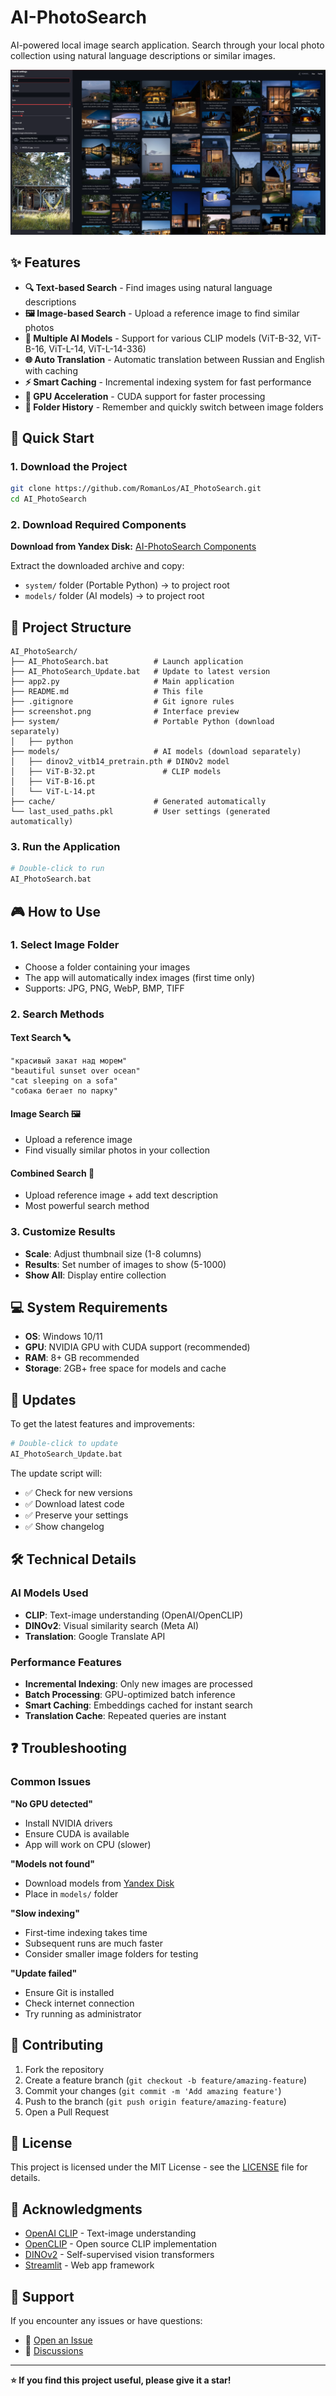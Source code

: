 # AI-PhotoSearch

AI-powered local image search application. Search through your local photo collection using natural language descriptions or similar images.

![AI-PhotoSearch Interface](screenshot.png)

## ✨ Features

- **🔍 Text-based Search** - Find images using natural language descriptions
- **🖼️ Image-based Search** - Upload a reference image to find similar photos
- **🤖 Multiple AI Models** - Support for various CLIP models (ViT-B-32, ViT-B-16, ViT-L-14, ViT-L-14-336)
- **🌐 Auto Translation** - Automatic translation between Russian and English with caching
- **⚡ Smart Caching** - Incremental indexing system for fast performance
- **🎯 GPU Acceleration** - CUDA support for faster processing
- **📁 Folder History** - Remember and quickly switch between image folders

## 🚀 Quick Start

### 1. Download the Project
```bash
git clone https://github.com/RomanLos/AI_PhotoSearch.git
cd AI_PhotoSearch
```

### 2. Download Required Components
**Download from Yandex Disk:** [AI-PhotoSearch Components](https://disk.yandex.ru/d/kFrhkJEGcFq3kw)

Extract the downloaded archive and copy:
- `system/` folder (Portable Python) → to project root
- `models/` folder (AI models) → to project root

## 📁 Project Structure

```
AI_PhotoSearch/
├── AI_PhotoSearch.bat          # Launch application
├── AI_PhotoSearch_Update.bat   # Update to latest version
├── app2.py                     # Main application
├── README.md                   # This file
├── .gitignore                  # Git ignore rules
├── screenshot.png              # Interface preview
├── ️system/                     # Portable Python (download separately)
│   ├── python
├── models/                     # AI models (download separately)
│   ├── dinov2_vitb14_pretrain.pth # DINOv2 model
│   ├── ViT-B-32.pt               # CLIP models
│   ├── ViT-B-16.pt
│   └── ViT-L-14.pt
├── cache/                      # Generated automatically
└── last_used_paths.pkl         # User settings (generated automatically)
```

### 3. Run the Application
```bash
# Double-click to run
AI_PhotoSearch.bat
```


## 🎮 How to Use

### 1. **Select Image Folder**
- Choose a folder containing your images
- The app will automatically index images (first time only)
- Supports: JPG, PNG, WebP, BMP, TIFF

### 2. **Search Methods**

#### Text Search 🔤
```
"красивый закат над морем"
"beautiful sunset over ocean"
"cat sleeping on a sofa"
"собака бегает по парку"
```

#### Image Search 🖼️
- Upload a reference image
- Find visually similar photos in your collection

#### Combined Search 🔄
- Upload reference image + add text description
- Most powerful search method

### 3. **Customize Results**
- **Scale**: Adjust thumbnail size (1-8 columns)
- **Results**: Set number of images to show (5-1000)
- **Show All**: Display entire collection

## 💻 System Requirements

- **OS**: Windows 10/11
- **GPU**: NVIDIA GPU with CUDA support (recommended)
- **RAM**: 8+ GB recommended
- **Storage**: 2GB+ free space for models and cache

## 🔄 Updates

To get the latest features and improvements:
```bash
# Double-click to update
AI_PhotoSearch_Update.bat
```

The update script will:
- ✅ Check for new versions
- ✅ Download latest code
- ✅ Preserve your settings
- ✅ Show changelog

## 🛠️ Technical Details

### AI Models Used
- **CLIP**: Text-image understanding (OpenAI/OpenCLIP)
- **DINOv2**: Visual similarity search (Meta AI)
- **Translation**: Google Translate API

### Performance Features
- **Incremental Indexing**: Only new images are processed
- **Batch Processing**: GPU-optimized batch inference
- **Smart Caching**: Embeddings cached for instant search
- **Translation Cache**: Repeated queries are instant

## ❓ Troubleshooting

### Common Issues

**"No GPU detected"**
- Install NVIDIA drivers
- Ensure CUDA is available
- App will work on CPU (slower)

**"Models not found"**
- Download models from [Yandex Disk](https://disk.yandex.ru/d/kFrhkJEGcFq3kw)
- Place in `models/` folder

**"Slow indexing"**
- First-time indexing takes time
- Subsequent runs are much faster
- Consider smaller image folders for testing

**"Update failed"**
- Ensure Git is installed
- Check internet connection
- Try running as administrator

## 🤝 Contributing

1. Fork the repository
2. Create a feature branch (`git checkout -b feature/amazing-feature`)
3. Commit your changes (`git commit -m 'Add amazing feature'`)
4. Push to the branch (`git push origin feature/amazing-feature`)
5. Open a Pull Request

## 📝 License

This project is licensed under the MIT License - see the [LICENSE](LICENSE) file for details.

## 🙏 Acknowledgments

- [OpenAI CLIP](https://github.com/openai/CLIP) - Text-image understanding
- [OpenCLIP](https://github.com/mlfoundations/open_clip) - Open source CLIP implementation
- [DINOv2](https://github.com/facebookresearch/dinov2) - Self-supervised vision transformers
- [Streamlit](https://streamlit.io/) - Web app framework

## 📧 Support

If you encounter any issues or have questions:
- 🐛 [Open an Issue](https://github.com/RomanLos/AI_PhotoSearch/issues)
- 💬 [Discussions](https://github.com/RomanLos/AI_PhotoSearch/discussions)

---

**⭐ If you find this project useful, please give it a star!**